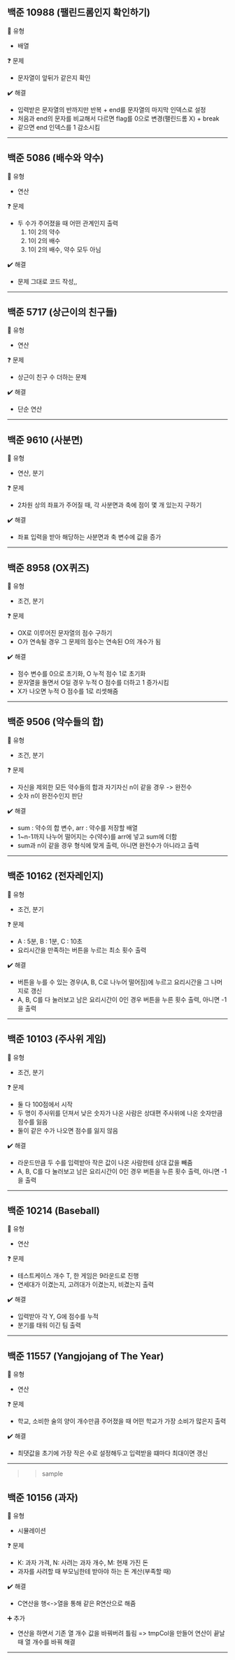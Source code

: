 ## 백준 10988 (팰린드롬인지 확인하기)  
:pushpin: 유형
* 배열

:question: 문제  
* 문자열이 앞뒤가 같은지 확인

:heavy_check_mark: 해결
* 입력받은 문자열의 반까지만 반복 + end를 문자열의 마지막 인덱스로 설정
* 처음과 end의 문자를 비교해서 다르면 flag를 0으로 변경(팰린드롬 X) + break
* 같으면 end 인덱스를 1 감소시킴
  
---

## 백준 5086 (배수와 약수)
:pushpin: 유형
* 연산

:question: 문제
* 두 수가 주어졌을 때 어떤 관계인지 출력
  1) 1이 2의 약수
  2) 1이 2의 배수
  3) 1이 2의 배수, 약수 모두 아님

:heavy_check_mark: 해결  
* 문제 그대로 코드 작성,,

---

## 백준 5717 (상근이의 친구들)
:pushpin: 유형
* 연산

:question: 문제
* 상근이 친구 수 더하는 문제

:heavy_check_mark: 해결  
* 단순 연산

---  

## 백준 9610 (사분면)
:pushpin: 유형
* 연산, 분기

:question: 문제
* 2차원 상의 좌표가 주어질 때, 각 사분면과 축에 점이 몇 개 있는지 구하기

:heavy_check_mark: 해결  
* 좌표 입력을 받아 해당하는 사분면과 축 변수에 값을 증가

---  

## 백준 8958 (OX퀴즈)
:pushpin: 유형
* 조건, 분기

:question: 문제
* OX로 이루어진 문자열의 점수 구하기
* O가 연속될 경우 그 문제의 점수는 연속된 O의 개수가 됨

:heavy_check_mark: 해결  
* 점수 변수를 0으로 초기화, O 누적 점수 1로 초기화
* 문자열을 돌면서 O일 경우 누적 O 점수를 더하고 1 증가시킴
* X가 나오면 누적 O 점수를 1로 리셋해줌

---  

## 백준 9506 (약수들의 합)
:pushpin: 유형
* 조건, 분기

:question: 문제
* 자신을 제외한 모든 약수들의 합과 자기자신 n이 같을 경우 -> 완전수
* 숫자 n이 완전수인지 판단

:heavy_check_mark: 해결  
* sum : 약수의 합 변수, arr : 약수를 저장할 배열
* 1~n-1까지 나누어 떨어지는 수(약수)를 arr에 넣고 sum에 더함
* sum과 n이 같을 경우 형식에 맞게 출력, 아니면 완전수가 아니라고 출력

---

## 백준 10162 (전자레인지)
:pushpin: 유형
* 조건, 분기

:question: 문제
* A : 5분, B : 1분, C : 10초
* 요리시간을 만족하는 버튼을 누르는 최소 횟수 출력

:heavy_check_mark: 해결  
* 버튼을 누를 수 있는 경우(A, B, C로 나누어 떨어짐)에 누르고 요리시간을 그 나머지로 갱신
* A, B, C를 다 눌러보고 남은 요리시간이 0인 경우 버튼을 누른 횟수 출력, 아니면 -1을 출력

---

## 백준 10103 (주사위 게임)
:pushpin: 유형
* 조건, 분기

:question: 문제
* 둘 다 100점에서 시작
* 두 명이 주사위를 던져서 낮은 숫자가 나온 사람은 상대편 주사위에 나온 숫자만큼 점수를 잃음
* 둘이 같은 수가 나오면 점수를 잃지 않음

:heavy_check_mark: 해결  
* 라운드만큼 두 수를 입력받아 작은 값이 나온 사람한테 상대 값을 빼줌
* A, B, C를 다 눌러보고 남은 요리시간이 0인 경우 버튼을 누른 횟수 출력, 아니면 -1을 출력

---  

## 백준 10214 (Baseball)
:pushpin: 유형
* 연산

:question: 문제
* 테스트케이스 개수 T, 한 게임은 9라운드로 진행
* 연세대가 이겼는지, 고려대가 이겼는지, 비겼는지 출력

:heavy_check_mark: 해결  
* 입력받아 각 Y, G에 점수를 누적
* 분기를 태워 이긴 팀 출력

---

## 백준 11557 (Yangjojang of The Year)
:pushpin: 유형
* 연산

:question: 문제
* 학교, 소비한 술의 양이 개수만큼 주어졌을 때 어떤 학교가 가장 소비가 많은지 출력

:heavy_check_mark: 해결  
* 최댓값을 초기에 가장 작은 수로 설정해두고 입력받을 떄마다 최대이면 갱신

---  

>> sample

## 백준 10156 (과자)
:pushpin: 유형
* 시뮬레이션

:question: 문제
* K: 과자 가격, N: 사려는 과자 개수, M: 현재 가진 돈
* 과자를 사려할 때 부모님한테 받아야 하는 돈 계산(부족할 때)

:heavy_check_mark: 해결  
* C연산을 행<->열을 통해 같은 R연산으로 해줌

:heavy_plus_sign: 추가
* 연산을 하면서 기존 열 개수 값을 바꿔버려 틀림
  => tmpCol을 만들어 연산이 끝날 때 열 개수를 바꿔 해결
  
---  